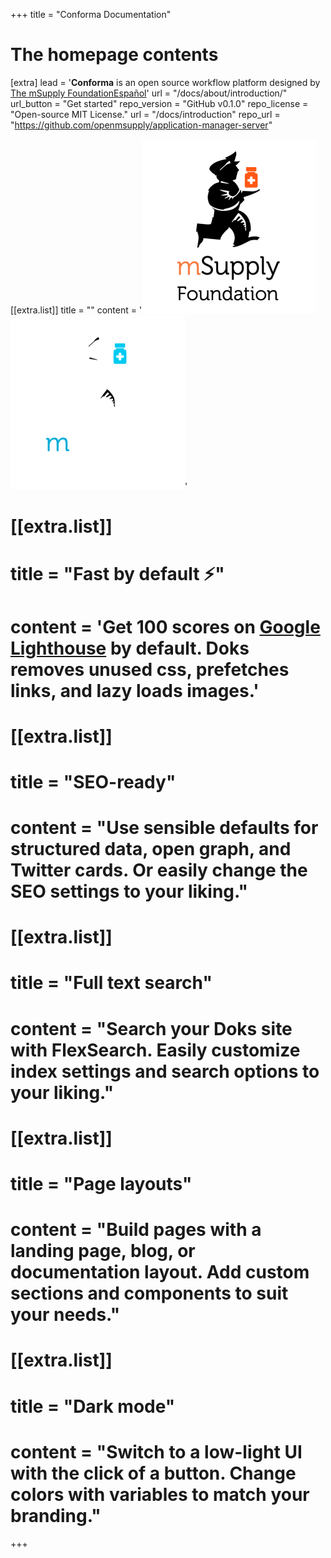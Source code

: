 +++
title = "Conforma Documentation"


# The homepage contents
[extra]
lead = '<b>Conforma</b> is an open source workflow platform designed by <br><a href="https://msupply.foundation/">The mSupply Foundation</a><a href="/docs/index.es.md">Español</a>'
url = "/docs/about/introduction/"
url_button = "Get started"
repo_version = "GitHub v0.1.0"
repo_license = "Open-source MIT License." 
url = "/docs/introduction"
repo_url = "https://github.com/openmsupply/application-manager-server"


[[extra.list]]
title = ""
content = '<img src="msupply-foundation-logo square.png" class="light_msupply"><img src="msupply-foundation-logo square-dark.png" class="dark_msupply">'


# [[extra.list]]
# title = "Fast by default ⚡️"
# content = 'Get 100 scores on <a href="https://googlechrome.github.io/lighthouse/viewer/?gist=7731347bb8ce999eff7428a8e763b637">Google Lighthouse</a> by default. Doks removes unused css, prefetches links, and lazy loads images.'

# [[extra.list]]
# title = "SEO-ready"
# content = "Use sensible defaults for structured data, open graph, and Twitter cards. Or easily change the SEO settings to your liking."

# [[extra.list]]
# title = "Full text search"
# content = "Search your Doks site with FlexSearch. Easily customize index settings and search options to your liking."

# [[extra.list]]
# title = "Page layouts"
# content = "Build pages with a landing page, blog, or documentation layout. Add custom sections and components to suit your needs."

# [[extra.list]]
# title = "Dark mode"
# content = "Switch to a low-light UI with the click of a button. Change colors with variables to match your branding."

+++
